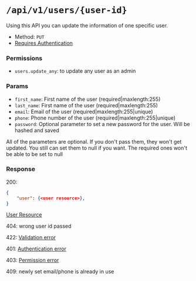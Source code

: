 # `/api/v1/users/{user-id}`
Using this API you can update the information of one specific user.

- Method: `PUT`
- [Requires Authentication](../auth/login.md#how-to-use-api-token)

### Permissions
- `users.update_any`: to update any user as an admin

### Params

- `first_name`: First name of the user (required|maxlength:255)
- `last_name`: First name of the user (required|maxlength:255)
- `email`: Email of the user (required|maxlength:255|unique)
- `phone`: Phone number of the user (required|maxlength:255|unique)
- `password`: Optional parameter to set a new password for the user. Will be hashed and saved

All of the parameters are optional. If you don't pass them, they won't get updated.
You still can set them to null if you want. The required ones won't be able to be set to null

### Response

200:
```json
{
    "user": {<user resource>},
}
```

[User Resource](../resources/user.md)

404: wrong user id passed

422: [Validation error](../validation-errors.md)

401: [Authentication error](../authentication-errors.md)

403: [Permission error](../permission-errors.md)

409: newly set email/phone is already in use
